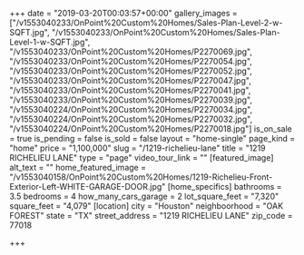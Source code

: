 +++
date = "2019-03-20T00:03:57+00:00"
gallery_images = ["/v1553040233/OnPoint%20Custom%20Homes/Sales-Plan-Level-2-w-SQFT.jpg", "/v1553040233/OnPoint%20Custom%20Homes/Sales-Plan-Level-1-w-SQFT.jpg", "/v1553040233/OnPoint%20Custom%20Homes/P2270069.jpg", "/v1553040233/OnPoint%20Custom%20Homes/P2270054.jpg", "/v1553040233/OnPoint%20Custom%20Homes/P2270052.jpg", "/v1553040233/OnPoint%20Custom%20Homes/P2270047.jpg", "/v1553040233/OnPoint%20Custom%20Homes/P2270041.jpg", "/v1553040233/OnPoint%20Custom%20Homes/P2270039.jpg", "/v1553040224/OnPoint%20Custom%20Homes/P2270034.jpg", "/v1553040224/OnPoint%20Custom%20Homes/P2270032.jpg", "/v1553040224/OnPoint%20Custom%20Homes/P2270018.jpg"]
is_on_sale = true
is_pending = false
is_sold = false
layout = "home-single"
page_kind = "home"
price = "1,100,000"
slug = "/1219-richelieu-lane"
title = "1219 RICHELIEU LANE"
type = "page"
video_tour_link = ""
[featured_image]
alt_text = ""
home_featured_image = "/v1553040158/OnPoint%20Custom%20Homes/1219-Richelieu-Front-Exterior-Left-WHITE-GARAGE-DOOR.jpg"
[home_specifics]
bathrooms = 3.5
bedrooms = 4
how_many_cars_garage = 2
lot_square_feet = "7,320"
square_feet = "4,079"
[location]
city = "Houston"
neighboorhood = "OAK FOREST"
state = "TX"
street_address = "1219 RICHELIEU LANE"
zip_code = 77018

+++
